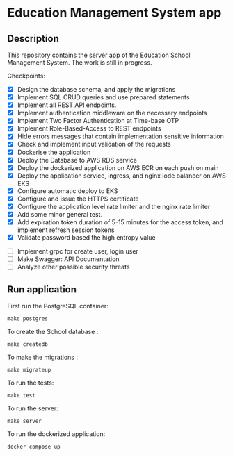 # Education Management System app

## Description

This repository contains the server app of the Education School Management System. The work is still in progress.

Checkpoints:
* [x] Design the database schema, and apply the migrations
* [x] Implement SQL CRUD queries and use prepared statements
* [x] Implement all REST API endpoints.
* [x] Implement authentication middleware on the necessary endpoints
* [x] Implement Two Factor Authentication at Time-base OTP
* [x] Implement Role-Based-Access to REST endpoints
* [x] Hide errors messages that contain  implementation sensitive information
* [x] Check and implement input validation of the requests
* [x] Dockerise the application
* [x] Deploy the Database to AWS RDS service
* [x] Deploy the dockerized application on AWS ECR on each push on main
* [x] Deploy the application service, ingress, and nginx lode balancer on AWS EKS
* [x] Configure automatic deploy to EKS
* [x] Configure and issue the HTTPS certificate
* [x] Configure the application level rate limiter and the nginx rate limiter
* [x] Add some minor general test.
* [x] Add expiration token duration of 5-15  minutes for the access token, and implement refresh session tokens
* [x] Validate password based the high entropy value
- [ ] Implement grpc for create user, login user
- [ ] Make Swagger: API Documentation
- [ ] Analyze other possible security threats

## Run application

First run the PostgreSQL container:
 
 `make postgres`
 
To create the School database :
 
 `make createdb`
 
 To make the migrations :
 
 `make migrateup`
 
 To run the tests:
 
 `make test`

To run the server:
 
 `make server`

To run the dockerized application:
 
 `docker compose up`


